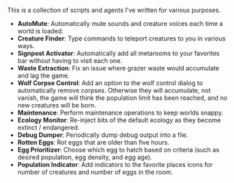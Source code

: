This is a collection of scripts and agents I've written for various purposes.

- **AutoMute**: Automatically mute sounds and creature voices each time a world is loaded.
- **Creature Finder**: Type commands to teleport creatures to you in various ways.
- **Signpost Activator**: Automatically add all metarooms to your favorites bar without having to visit each one.
- **Waste Extraction**: Fix an issue where grazer waste would accumulate and lag the game.
- **Wolf Corpse Control**: Add an option to the wolf control dialog to automatically remove corpses. Otherwise they will accumulate, not vanish, the game will think the population limit has been reached, and no new creatures will be born.
- **Maintenance**: Perform maintenance operations to keep worlds snappy.
- **Ecology Monitor**: Re-inject bits of the default ecology as they become extinct / endangered.
- **Debug Dumper**: Periodically dump debug output into a file.
- **Rotten Eggs**: Rot eggs that are older than five hours.
- **Egg Prioritizer**: Choose which egg to hatch based on criteria (such as desired population, egg density, and egg age).
- **Population Indicator**: Add indicators to the favorite places icons for number of creatures and number of eggs in the room.

